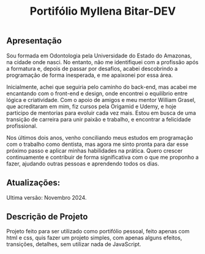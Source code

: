 <h1 align="center">Portifólio Myllena Bitar-DEV</h1>
<img src="https://github.com/user-attachments/assets/9c649bf4-21c2-4d3c-8d32-47ad7c2c3913" alt="">
<h2>Apresentação</h2>
Sou formada em Odontologia pela Universidade do Estado do Amazonas, na cidade onde nasci. No entanto, não me identifiquei com a profissão após a formatura e, depois de passar por desafios, acabei descobrindo a programação de forma inesperada, e me apaixonei por essa área.

Inicialmente, achei que seguiria pelo caminho do back-end, mas acabei me encantando com o front-end e design, onde encontrei o equilíbrio entre lógica e criatividade. Com o apoio de amigos e meu mentor William Grasel, que acreditaram em mim, fiz cursos pela Origamid e Udemy, e hoje participo de mentorias para evoluir cada vez mais. Estou em busca de uma transição de carreira para unir paixão e trabalho, e encontrar a felicidade profissional.

Nos últimos dois anos, venho conciliando meus estudos em programação com o trabalho como dentista, mas agora me sinto pronta para dar esse próximo passo e aplicar minhas habilidades na prática. Quero crescer continuamente e contribuir de forma significativa com o que me proponho a fazer, ajudando outras pessoas e aprendendo todos os dias.
<h2>Atualizações:</h2>
Ultima versão: Novembro 2024.
<h2>Descrição de Projeto</h2>
Projeto feito para ser utilizado como portifólio pessoal, feito apenas com html e css, quis fazer um projeto simples, com apenas alguns efeitos, transições, detalhes, sem utilizar nada de JavaScript.



